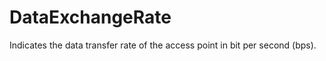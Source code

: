 DataExchangeRate
================

Indicates the data transfer rate of the access point in bit per second (bps).
